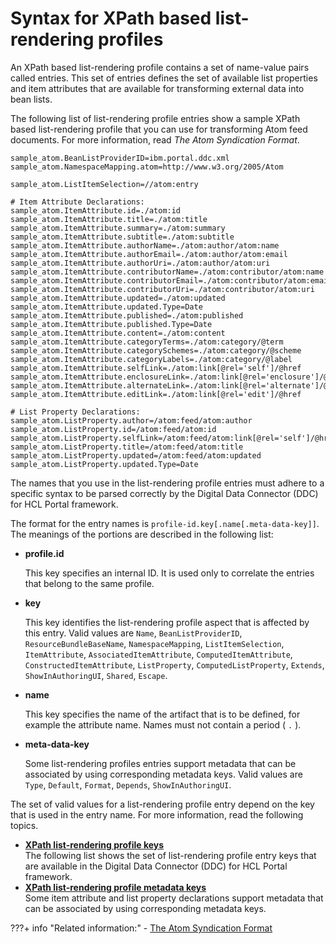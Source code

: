 # Syntax for XPath based list-rendering profiles

An XPath based list-rendering profile contains a set of name-value pairs called entries. This set of entries defines the set of available list properties and item attributes that are available for transforming external data into bean lists.

The following list of list-rendering profile entries show a sample XPath based list-rendering profile that you can use for transforming Atom feed documents. For more information, read *The Atom Syndication Format*.

```
sample_atom.BeanListProviderID=ibm.portal.ddc.xml
sample_atom.NamespaceMapping.atom=http://www.w3.org/2005/Atom

sample_atom.ListItemSelection=//atom:entry

# Item Attribute Declarations:
sample_atom.ItemAttribute.id=./atom:id
sample_atom.ItemAttribute.title=./atom:title
sample_atom.ItemAttribute.summary=./atom:summary
sample_atom.ItemAttribute.subtitle=./atom:subtitle
sample_atom.ItemAttribute.authorName=./atom:author/atom:name
sample_atom.ItemAttribute.authorEmail=./atom:author/atom:email
sample_atom.ItemAttribute.authorUri=./atom:author/atom:uri
sample_atom.ItemAttribute.contributorName=./atom:contributor/atom:name
sample_atom.ItemAttribute.contributorEmail=./atom:contributor/atom:email
sample_atom.ItemAttribute.contributorUri=./atom:contributor/atom:uri
sample_atom.ItemAttribute.updated=./atom:updated
sample_atom.ItemAttribute.updated.Type=Date
sample_atom.ItemAttribute.published=./atom:published
sample_atom.ItemAttribute.published.Type=Date
sample_atom.ItemAttribute.content=./atom:content
sample_atom.ItemAttribute.categoryTerms=./atom:category/@term
sample_atom.ItemAttribute.categorySchemes=./atom:category/@scheme
sample_atom.ItemAttribute.categoryLabels=./atom:category/@label
sample_atom.ItemAttribute.selfLink=./atom:link[@rel='self']/@href
sample_atom.ItemAttribute.enclosureLink=./atom:link[@rel='enclosure']/@href
sample_atom.ItemAttribute.alternateLink=./atom:link[@rel='alternate']/@href
sample_atom.ItemAttribute.editLink=./atom:link[@rel='edit']/@href

# List Property Declarations:
sample_atom.ListProperty.author=/atom:feed/atom:author
sample_atom.ListProperty.id=/atom:feed/atom:id
sample_atom.ListProperty.selfLink=/atom:feed/atom:link[@rel='self']/@href
sample_atom.ListProperty.title=/atom:feed/atom:title
sample_atom.ListProperty.updated=/atom:feed/atom:updated
sample_atom.ListProperty.updated.Type=Date
```

The names that you use in the list-rendering profile entries must adhere to a specific syntax to be parsed correctly by the Digital Data Connector \(DDC\) for HCL Portal framework.

The format for the entry names is `profile-id.key[.name[.meta-data-key]]`. The meanings of the portions are described in the following list:

-   **profile.id**

    This key specifies an internal ID. It is used only to correlate the entries that belong to the same profile.

-   **key**

    This key identifies the list-rendering profile aspect that is affected by this entry. Valid values are `Name`, `BeanListProviderID`, `ResourceBundleBaseName`, `NamespaceMapping`, `ListItemSelection`, `ItemAttribute`, `AssociatedItemAttribute`, `ComputedItemAttribute`, `ConstructedItemAttribute`, `ListProperty`, `ComputedListProperty`, `Extends`, `ShowInAuthoringUI`, `Shared`, `Escape`.

-   **name**

    This key specifies the name of the artifact that is to be defined, for example the attribute name. Names must not contain a period \( `.` \).

-   **meta-data-key**

    Some list-rendering profiles entries support metadata that can be associated by using corresponding metadata keys. Valid values are `Type`, `Default`, `Format`, `Depends`, `ShowInAuthoringUI`.


The set of valid values for a list-rendering profile entry depend on the key that is used in the entry name. For more information, read the following topics.

-   **[XPath list-rendering profile keys](plrf_lr_profl_keys.md)**  
The following list shows the set of list-rendering profile entry keys that are available in the Digital Data Connector \(DDC\) for HCL Portal framework.
-   **[XPath list-rendering profile metadata keys](plrf_lr_profl_metadata_keys.md)**  
Some item attribute and list property declarations support metadata that can be associated by using corresponding metadata keys.


???+ info "Related information:" 
    - [The Atom Syndication Format](http://www.ietf.org/rfc/rfc4287)

